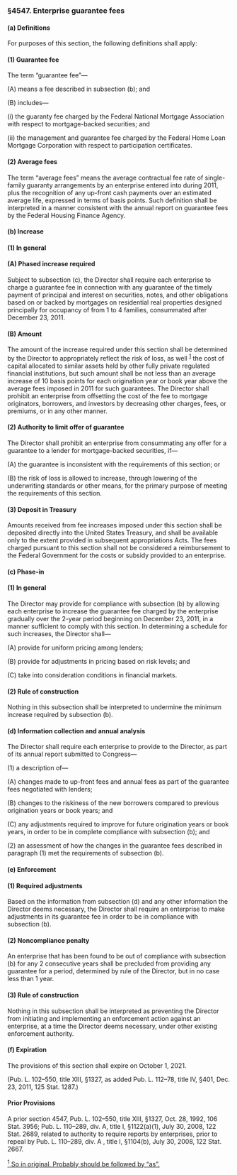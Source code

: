 ### §4547. Enterprise guarantee fees ###

#### (a) Definitions ####

For purposes of this section, the following definitions shall apply:

#### (1) Guarantee fee ####

The term “guarantee fee”—

(A) means a fee described in subsection (b); and

(B) includes—

(i) the guaranty fee charged by the Federal National Mortgage Association with respect to mortgage-backed securities; and

(ii) the management and guarantee fee charged by the Federal Home Loan Mortgage Corporation with respect to participation certificates.

#### (2) Average fees ####

The term “average fees” means the average contractual fee rate of single-family guaranty arrangements by an enterprise entered into during 2011, plus the recognition of any up-front cash payments over an estimated average life, expressed in terms of basis points. Such definition shall be interpreted in a manner consistent with the annual report on guarantee fees by the Federal Housing Finance Agency.

#### (b) Increase ####

#### (1) In general ####

#### (A) Phased increase required ####

Subject to subsection (c), the Director shall require each enterprise to charge a guarantee fee in connection with any guarantee of the timely payment of principal and interest on securities, notes, and other obligations based on or backed by mortgages on residential real properties designed principally for occupancy of from 1 to 4 families, consummated after December 23, 2011.

#### (B) Amount ####

The amount of the increase required under this section shall be determined by the Director to appropriately reflect the risk of loss, as well <sup><a href="#4547_1_target" name="4547_1">1</a></sup> the cost of capital allocated to similar assets held by other fully private regulated financial institutions, but such amount shall be not less than an average increase of 10 basis points for each origination year or book year above the average fees imposed in 2011 for such guarantees. The Director shall prohibit an enterprise from offsetting the cost of the fee to mortgage originators, borrowers, and investors by decreasing other charges, fees, or premiums, or in any other manner.

#### (2) Authority to limit offer of guarantee ####

The Director shall prohibit an enterprise from consummating any offer for a guarantee to a lender for mortgage-backed securities, if—

(A) the guarantee is inconsistent with the requirements of this section; or

(B) the risk of loss is allowed to increase, through lowering of the underwriting standards or other means, for the primary purpose of meeting the requirements of this section.

#### (3) Deposit in Treasury ####

Amounts received from fee increases imposed under this section shall be deposited directly into the United States Treasury, and shall be available only to the extent provided in subsequent appropriations Acts. The fees charged pursuant to this section shall not be considered a reimbursement to the Federal Government for the costs or subsidy provided to an enterprise.

#### (c) Phase-in ####

#### (1) In general ####

The Director may provide for compliance with subsection (b) by allowing each enterprise to increase the guarantee fee charged by the enterprise gradually over the 2-year period beginning on December 23, 2011, in a manner sufficient to comply with this section. In determining a schedule for such increases, the Director shall—

(A) provide for uniform pricing among lenders;

(B) provide for adjustments in pricing based on risk levels; and

(C) take into consideration conditions in financial markets.

#### (2) Rule of construction ####

Nothing in this subsection shall be interpreted to undermine the minimum increase required by subsection (b).

#### (d) Information collection and annual analysis ####

The Director shall require each enterprise to provide to the Director, as part of its annual report submitted to Congress—

(1) a description of—

(A) changes made to up-front fees and annual fees as part of the guarantee fees negotiated with lenders;

(B) changes to the riskiness of the new borrowers compared to previous origination years or book years; and

(C) any adjustments required to improve for future origination years or book years, in order to be in complete compliance with subsection (b); and

(2) an assessment of how the changes in the guarantee fees described in paragraph (1) met the requirements of subsection (b).

#### (e) Enforcement ####

#### (1) Required adjustments ####

Based on the information from subsection (d) and any other information the Director deems necessary, the Director shall require an enterprise to make adjustments in its guarantee fee in order to be in compliance with subsection (b).

#### (2) Noncompliance penalty ####

An enterprise that has been found to be out of compliance with subsection (b) for any 2 consecutive years shall be precluded from providing any guarantee for a period, determined by rule of the Director, but in no case less than 1 year.

#### (3) Rule of construction ####

Nothing in this subsection shall be interpreted as preventing the Director from initiating and implementing an enforcement action against an enterprise, at a time the Director deems necessary, under other existing enforcement authority.

#### (f) Expiration ####

The provisions of this section shall expire on October 1, 2021.

(Pub. L. 102–550, title XIII, §1327, as added Pub. L. 112–78, title IV, §401, Dec. 23, 2011, 125 Stat. 1287.)

#### Prior Provisions ####

A prior section 4547, Pub. L. 102–550, title XIII, §1327, Oct. 28, 1992, 106 Stat. 3956; Pub. L. 110–289, div. A, title I, §1122(a)(1), July 30, 2008, 122 Stat. 2689, related to authority to require reports by enterprises, prior to repeal by Pub. L. 110–289, div. A , title I, §1104(b), July 30, 2008, 122 Stat. 2667.

[<sup>1</sup> So in original. Probably should be followed by “as”.](#4547_1)